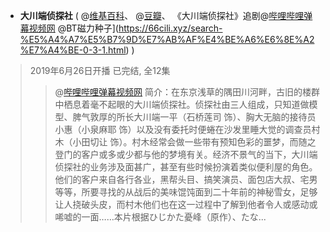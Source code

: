 - **大川端侦探社** 
( @[维基百科](https://zh.wikipedia.org/zh/%E5%A4%A7%E5%B7%9D%E7%AB%AF%E5%81%B5%E6%8E%A2%E7%A4%BE)、
@[豆瓣](https://movie.douban.com/subject/25804453/)、
《大川端侦探社》追剧@[哔哩哔哩弹幕视频网](https://www.bilibili.com/bangumi/media/md28221082/) 
@BT磁力种子](https://66cili.xyz/search-%E5%A4%A7%E5%B7%9D%E7%AB%AF%E4%BE%A6%E6%8E%A2%E7%A4%BE-0-3-1.html) )
> 2019年6月26日开播 已完结, 全12集 
>>  @[哔哩哔哩弹幕视频网](https://www.bilibili.com/bangumi/media/md28221082/) 简介：在东京浅草的隅田川河畔，古旧的楼群中栖息着毫不起眼的大川端侦探社。侦探社由三人组成，只知道做模型、脾气敦厚的所长大川端一平（石桥莲司 饰）、胸大无脑的接待员小惠（小泉麻耶 饰）以及没有委托时便蜷在沙发里睡大觉的调查员村木（小田切让 饰）。村木经常会做一些带有预知色彩的噩梦，而随之登门的客户或多或少都与他的梦境有关。经济不景气的当下，大川端侦探社的业务涉及面甚广，甚至有些时候扮演着类似便利屋的角色。他们的客户来自各行各业，黑帮头目、搞笑演员、面包店大叔、宅男等等，所要寻找的从战后的美味馄饨面到二十年前的神秘雪女，足够让人挠破头皮，而村木他们也在这一过程中了解到他者令人或感动或唏嘘的一面……本片根据ひじかた憂峰（原作）、たな...
